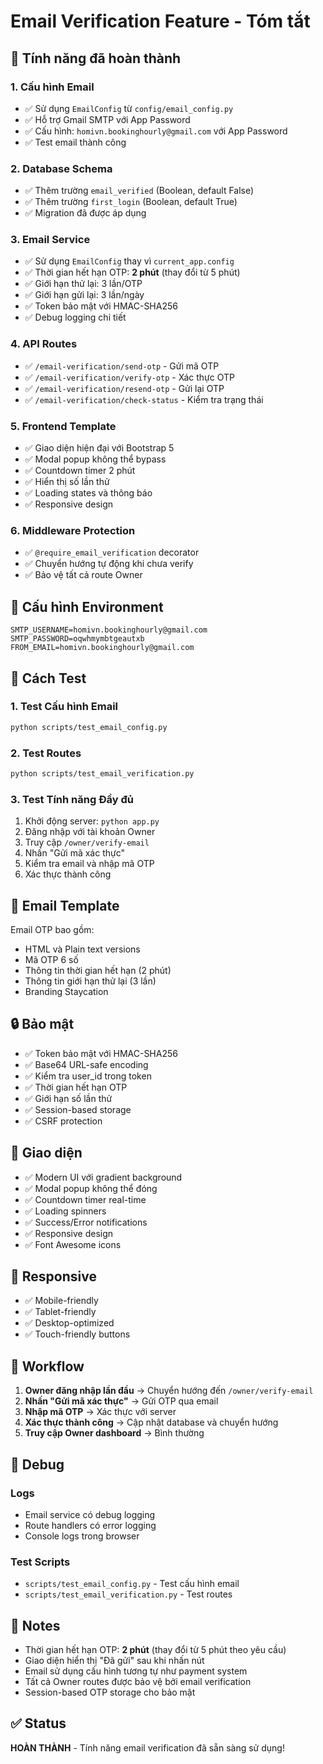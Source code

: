 # Email Verification Feature - Tóm tắt

## 🎯 Tính năng đã hoàn thành

### 1. Cấu hình Email
- ✅ Sử dụng `EmailConfig` từ `config/email_config.py`
- ✅ Hỗ trợ Gmail SMTP với App Password
- ✅ Cấu hình: `homivn.bookinghourly@gmail.com` với App Password
- ✅ Test email thành công

### 2. Database Schema
- ✅ Thêm trường `email_verified` (Boolean, default False)
- ✅ Thêm trường `first_login` (Boolean, default True)
- ✅ Migration đã được áp dụng

### 3. Email Service
- ✅ Sử dụng `EmailConfig` thay vì `current_app.config`
- ✅ Thời gian hết hạn OTP: **2 phút** (thay đổi từ 5 phút)
- ✅ Giới hạn thử lại: 3 lần/OTP
- ✅ Giới hạn gửi lại: 3 lần/ngày
- ✅ Token bảo mật với HMAC-SHA256
- ✅ Debug logging chi tiết

### 4. API Routes
- ✅ `/email-verification/send-otp` - Gửi mã OTP
- ✅ `/email-verification/verify-otp` - Xác thực OTP
- ✅ `/email-verification/resend-otp` - Gửi lại OTP
- ✅ `/email-verification/check-status` - Kiểm tra trạng thái

### 5. Frontend Template
- ✅ Giao diện hiện đại với Bootstrap 5
- ✅ Modal popup không thể bypass
- ✅ Countdown timer 2 phút
- ✅ Hiển thị số lần thử
- ✅ Loading states và thông báo
- ✅ Responsive design

### 6. Middleware Protection
- ✅ `@require_email_verification` decorator
- ✅ Chuyển hướng tự động khi chưa verify
- ✅ Bảo vệ tất cả route Owner

## 🔧 Cấu hình Environment

```env
SMTP_USERNAME=homivn.bookinghourly@gmail.com
SMTP_PASSWORD=oqwhmymbtgeautxb
FROM_EMAIL=homivn.bookinghourly@gmail.com
```

## 🚀 Cách Test

### 1. Test Cấu hình Email
```bash
python scripts/test_email_config.py
```

### 2. Test Routes
```bash
python scripts/test_email_verification.py
```

### 3. Test Tính năng Đầy đủ
1. Khởi động server: `python app.py`
2. Đăng nhập với tài khoản Owner
3. Truy cập `/owner/verify-email`
4. Nhấn "Gửi mã xác thực"
5. Kiểm tra email và nhập mã OTP
6. Xác thực thành công

## 📧 Email Template

Email OTP bao gồm:
- HTML và Plain text versions
- Mã OTP 6 số
- Thông tin thời gian hết hạn (2 phút)
- Thông tin giới hạn thử lại (3 lần)
- Branding Staycation

## 🔒 Bảo mật

- ✅ Token bảo mật với HMAC-SHA256
- ✅ Base64 URL-safe encoding
- ✅ Kiểm tra user_id trong token
- ✅ Thời gian hết hạn OTP
- ✅ Giới hạn số lần thử
- ✅ Session-based storage
- ✅ CSRF protection

## 🎨 Giao diện

- ✅ Modern UI với gradient background
- ✅ Modal popup không thể đóng
- ✅ Countdown timer real-time
- ✅ Loading spinners
- ✅ Success/Error notifications
- ✅ Responsive design
- ✅ Font Awesome icons

## 📱 Responsive

- ✅ Mobile-friendly
- ✅ Tablet-friendly
- ✅ Desktop-optimized
- ✅ Touch-friendly buttons

## 🔄 Workflow

1. **Owner đăng nhập lần đầu** → Chuyển hướng đến `/owner/verify-email`
2. **Nhấn "Gửi mã xác thực"** → Gửi OTP qua email
3. **Nhập mã OTP** → Xác thực với server
4. **Xác thực thành công** → Cập nhật database và chuyển hướng
5. **Truy cập Owner dashboard** → Bình thường

## 🐛 Debug

### Logs
- Email service có debug logging
- Route handlers có error logging
- Console logs trong browser

### Test Scripts
- `scripts/test_email_config.py` - Test cấu hình email
- `scripts/test_email_verification.py` - Test routes

## 📝 Notes

- Thời gian hết hạn OTP: **2 phút** (thay đổi từ 5 phút theo yêu cầu)
- Giao diện hiển thị "Đã gửi" sau khi nhấn nút
- Email sử dụng cấu hình tương tự như payment system
- Tất cả Owner routes được bảo vệ bởi email verification
- Session-based OTP storage cho bảo mật

## ✅ Status

**HOÀN THÀNH** - Tính năng email verification đã sẵn sàng sử dụng! 